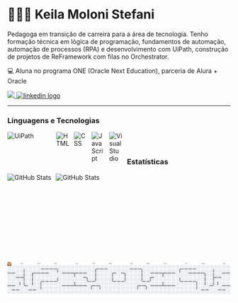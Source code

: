 # 👩🏻‍💻 Keila Moloni Stefani 

Pedagoga em transição de carreira para a área de tecnologia. Tenho formação técnica em lógica de programação, fundamentos de automação, automação de processos (RPA) e desenvolvimento com UiPath, construção de projetos de ReFramework com filas no Orchestrator.

💻 Aluna no programa ONE (Oracle Next Education), parceria de Alura + Oracle

</p>
<div align="left">
  <a href="mailto:autorakmstephen@gmail.com" class="mail"/>
    <img src="https://img.shields.io/badge/Gmail-333333?style=for-the-badge&logo=gmail&logoColor=red"/>
  <a href="https://www.linkedin.com/in/keila-moloni-stefani/" target="_blank">
    <img src="https://img.shields.io/static/v1?message=LinkedIn&logo=linkedin&label=&color=0077B5&logoColor=white&labelColor=&style=for-the-badge" height="35" alt="linkedin logo"/>
  </a>
</div>

---

### Linguagens e Tecnologias
<img 
    align="left" 
    alt="UiPath"
    title="UiPath" 
    width="60px" 
    style="padding-right: 50px;" 
    src="https://1000logos.net/wp-content/uploads/2024/08/UiPath-Logo.png"
/>


<img 
    align="left" 
    alt="HTML"
    title="HTML" 
    width="30px" 
    style="padding-right: 10px;" 
    src="https://cdn.jsdelivr.net/gh/devicons/devicon@latest/icons/html5/html5-original.svg" 
/>
<img 
    align="left" 
    alt="CSS" 
    title="CSS"
    width="30px" 
    style="padding-right: 10px;" 
    src="https://cdn.jsdelivr.net/gh/devicons/devicon@latest/icons/css3/css3-original.svg" 
/>
<img 
    align="left" 
    alt="JavaScript" 
    title="JavaScript"
    width="30px" 
    style="padding-right: 10px;" 
    src="https://cdn.jsdelivr.net/gh/devicons/devicon@latest/icons/javascript/javascript-original.svg" 
/>

<img
     align="left" 
    alt="VisualStudio" 
    title="VisualStudio"
    width="30px" 
    style="padding-right: 10px;" 
    src= "https://cdn.jsdelivr.net/gh/devicons/devicon@latest/icons/vscode/vscode-original.svg"      
/>
          
<br/>
<br/>

### Estatísticas

<p>
  <img 
    align="left" 
    alt="GitHub Stats" 
    height="200" 
    style="padding-right: 10px;" 
    src="https://github-readme-stats.vercel.app/api?username=Keila-Moloni-Stefani&show_icons=true&theme=radical&include_all_commits=true&locale=pt-br" 
  />

<img 
      align="left" 
      alt="GitHub Stats" 
      height="200" 
      src="https://github-readme-stats.vercel.app/api/top-langs/?username=Keila-Moloni-Stefani&theme=radical&layout=compact&custom_title=Tecnologias&langs_count=9" 
  />

###

<picture>
  <source media="(prefers-color-scheme: dark)" srcset="https://raw.githubusercontent.com/Keila-Moloni-Stefani/Keila-Moloni-Stefani/output/pacman-contribution-graph-dark.svg">
  <source media="(prefers-color-scheme: light)" srcset="https://raw.githubusercontent.com/Keila-Moloni-Stefani/Keila-Moloni-Stefani/output/pacman-contribution-graph.svg">
  <img alt="pacman contribution graph" src="https://raw.githubusercontent.com/Keila-Moloni-Stefani/Keila-Moloni-Stefani/output/pacman-contribution-graph.svg">
</picture>

###
